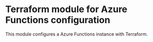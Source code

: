 # Terraform module for Azure Functions configuration

This module configures a Azure Functions instance with Terraform.
